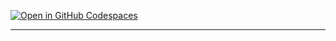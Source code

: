 
<p align="center">

[![Open in GitHub Codespaces](https://github.com/codespaces/badge.svg)](https://codespaces.new/concaption/vector-store-lite)

</p>

---

